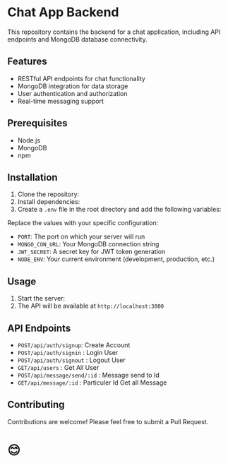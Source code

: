 # Chat App Backend

This repository contains the backend for a chat application, including API endpoints and MongoDB database connectivity.

## Features

- RESTful API endpoints for chat functionality
- MongoDB integration for data storage
- User authentication and authorization
- Real-time messaging support

## Prerequisites

- Node.js 
- MongoDB 
- npm

## Installation

1. Clone the repository:
2. Install dependencies:
3. Create a `.env` file in the root directory and add the following variables:

  Replace the values with your specific configuration:
- `PORT`: The port on which your server will run
- `MONGO_CON_URL`: Your MongoDB connection string
- `JWT_SECRET`: A secret key for JWT token generation
- `NODE_ENV`: Your current environment (development, production, etc.)

## Usage

1. Start the server:
2. The API will be available at `http://localhost:3000`

## API Endpoints

- `POST/api/auth/signup`: Create Account
- `POST/api/auth/signin` : Login User
- `POST/api/auth/signout` : Logout User
- `GET/api/users` : Get All User
- `POST/api/message/send/:id` : Message send to Id
- `GET/api/message/:id` : Particuler Id Get all Message 

## Contributing

Contributions are welcome! Please feel free to submit a Pull Request.

# 😊
